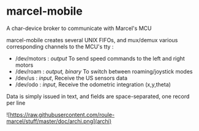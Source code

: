 # marcel-mobile

A char-device broker to communicate with Marcel's MCU

marcel-mobile creates several UNIX FIFOs, and mux/demux various corresponding channels to the MCU's tty :
* /dev/motors : _output_ To send speed commands to the left and right motors 
* /dev/roam : _output, binary_ To switch between roaming/joystick modes
* /dev/us : _input_, Receive the US sensors data
* /dev/odo : _input_, Receive the odometric integration (x,y,theta)


Data is simply issued in text, and fields are space-separated, one record per line

![https://raw.githubusercontent.com/roule-marcel/stuff/master/doc/archi.png](archi)
